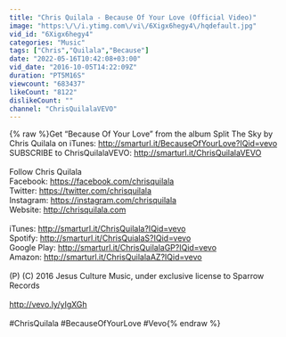 ```yaml
---
title: "Chris Quilala - Because Of Your Love (Official Video)"
image: "https:\/\/i.ytimg.com\/vi\/6Xigx6hegy4\/hqdefault.jpg"
vid_id: "6Xigx6hegy4"
categories: "Music"
tags: ["Chris","Quilala","Because"]
date: "2022-05-16T10:42:08+03:00"
vid_date: "2016-10-05T14:22:09Z"
duration: "PT5M16S"
viewcount: "683437"
likeCount: "8122"
dislikeCount: ""
channel: "ChrisQuilalaVEVO"
---
```

{% raw %}Get “Because Of Your Love” from the album Split The Sky by Chris Quilala on iTunes: <a rel="nofollow" target="blank" href="http://smarturl.it/BecauseOfYourLove?IQid=vevo">http://smarturl.it/BecauseOfYourLove?IQid=vevo</a><br />SUBSCRIBE to ChrisQuilalaVEVO: <a rel="nofollow" target="blank" href="http://smarturl.it/ChrisQuilalaVEVO">http://smarturl.it/ChrisQuilalaVEVO</a><br /><br />Follow Chris Quilala<br />Facebook: <a rel="nofollow" target="blank" href="https://facebook.com/chrisquilala">https://facebook.com/chrisquilala</a><br />Twitter: <a rel="nofollow" target="blank" href="https://twitter.com/chrisquilala">https://twitter.com/chrisquilala</a><br />Instagram: <a rel="nofollow" target="blank" href="https://instagram.com/chrisquilala">https://instagram.com/chrisquilala</a><br />Website: <a rel="nofollow" target="blank" href="http://chrisquilala.com">http://chrisquilala.com</a><br /><br />iTunes: <a rel="nofollow" target="blank" href="http://smarturl.it/ChrisQuilala?IQid=vevo">http://smarturl.it/ChrisQuilala?IQid=vevo</a><br />Spotify: <a rel="nofollow" target="blank" href="http://smarturl.it/ChrisQuialaS?IQid=vevo">http://smarturl.it/ChrisQuialaS?IQid=vevo</a><br />Google Play: <a rel="nofollow" target="blank" href="http://smarturl.it/ChrisQuilalaGP?IQid=vevo">http://smarturl.it/ChrisQuilalaGP?IQid=vevo</a><br />Amazon: <a rel="nofollow" target="blank" href="http://smarturl.it/ChrisQuilalaAZ?IQid=vevo">http://smarturl.it/ChrisQuilalaAZ?IQid=vevo</a><br /><br />(P) (C) 2016 Jesus Culture Music, under exclusive license to Sparrow Records<br /><br /><a rel="nofollow" target="blank" href="http://vevo.ly/yIgXGh">http://vevo.ly/yIgXGh</a><br /><br />#ChrisQuilala #BecauseOfYourLove #Vevo{% endraw %}
